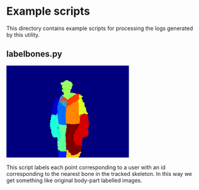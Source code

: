 # Example scripts

This directory contains example scripts for processing the logs generated by
this utility.

## labelbones.py

![Screenshot of labelbones.py](img/labelbones.png)

This script labels each point corresponding to a user with an id corresponding
to the nearest bone in the tracked skeleton. In this way we get something like
original body-part labelled images.
